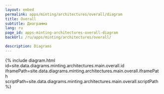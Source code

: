 ```yaml
---
layout: embed
permalink: apps/minting/architectures/overall/diagram
title: Overall
subtitle: Диаграмма
lang: ru
page_id: apps-minting-architectures-overall-diagram
backUrl: /ru/apps/minting/architectures/overall/

description: Diagrams
---
```

{% include diagram.html id=site.data.diagrams.minting.architectures.main.overall.id iframePath=site.data.diagrams.minting.architectures.main.overall.iframePath scriptPath=site.data.diagrams.minting.architectures.main.overall.scriptPath %}